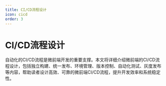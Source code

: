 ```yaml
---
title: CI/CD流程设计
icon: cicd
order: 3
---
```


# CI/CD流程设计

自动化的CI/CD流程是微前端开发的重要支撑。本文将详细介绍微前端的CI/CD流程设计，包括独立构建、统一发布、环境管理、版本控制、自动化测试、灰度发布等内容，帮助读者设计高效、可靠的微前端CI/CD流程，提升开发效率和系统稳定性。
